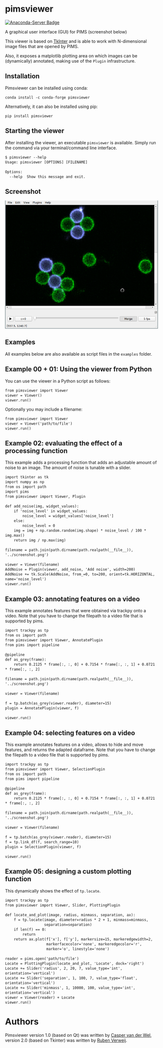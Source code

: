 # pimsviewer
[![Anaconda-Server Badge](https://anaconda.org/conda-forge/pimsviewer/badges/version.svg)](https://anaconda.org/conda-forge/pimsviewer)

A graphical user interface (GUI) for PIMS (screenshot below)

This viewer is based on [TkInter](https://wiki.python.org/moin/TkInter) and is able to work with N-dimensional image files that are opened by PIMS.

Also, it exposes a matplotlib plotting area on which images can be (dynamically)
annotated, making use of the `Plugin` infrastructure.

## Installation

Pimsviewer can be installed using conda:

```
conda install -c conda-forge pimsviewer
```

Alternatively, it can also be installed using pip:

```
pip install pimsviewer 
```

## Starting the viewer

After installing the viewer, an executable `pimsviewer` is available. Simply run the command via your terminal/command line interface.

```
$ pimsviewer --help
Usage: pimsviewer [OPTIONS] [FILENAME]

Options:
  --help  Show this message and exit.
```

## Screenshot

![Screenshot](/screenshot.png?raw=true)

## Examples

All examples below are also available as script files in the `examples` folder.

## Example 00 + 01: Using the viewer from Python
You can use the viewer in a Python script as follows:

```
from pimsviewer import Viewer
viewer = Viewer()
viewer.run()
```
Optionally you may include a filename:

```
from pimsviewer import Viewer
viewer = Viewer('path/to/file')
viewer.run()
```

## Example 02: evaluating the effect of a processing function
This example adds a processing function that adds an adjustable amount of noise
to an image. The amount of noise is tunable with a slider.

```
import tkinter as tk
import numpy as np
from os import path
import pims
from pimsviewer import Viewer, Plugin

def add_noise(img, widget_values):
    if 'noise_level' in widget_values:
        noise_level = widget_values['noise_level']
    else:
        noise_level = 0
    img = img + np.random.random(img.shape) * noise_level / 100 * img.max()
    return img / np.max(img)

filename = path.join(path.dirname(path.realpath(__file__)), '../screenshot.png')

viewer = Viewer(filename)
AddNoise = Plugin(viewer, add_noise, 'Add noise', width=200)
AddNoise += tk.Scale(AddNoise, from_=0, to=200, orient=tk.HORIZONTAL, name='noise_level')
viewer.run()
```

## Example 03: annotating features on a video
This example annotates features that were obtained via trackpy onto a video.
Note that you have to change the filepath to a video file that is supported by
pims.

```
import trackpy as tp
from os import path
from pimsviewer import Viewer, AnnotatePlugin
from pims import pipeline

@pipeline
def as_grey(frame):
    return 0.2125 * frame[:, :, 0] + 0.7154 * frame[:, :, 1] + 0.0721 * frame[:, :, 2]

filename = path.join(path.dirname(path.realpath(__file__)), '../screenshot.png')

viewer = Viewer(filename)

f = tp.batch(as_grey(viewer.reader), diameter=15)
plugin = AnnotatePlugin(viewer, f)

viewer.run()
```

## Example 04: selecting features on a video
This example annotates features on a video, allows to hide and move features,
and returns the adapted dataframe. Note that you have to change the filepath
to a video file that is supported by pims.

```
import trackpy as tp
from pimsviewer import Viewer, SelectionPlugin
from os import path
from pims import pipeline

@pipeline
def as_grey(frame):
    return 0.2125 * frame[:, :, 0] + 0.7154 * frame[:, :, 1] + 0.0721 * frame[:, :, 2]

filename = path.join(path.dirname(path.realpath(__file__)), '../screenshot.png')

viewer = Viewer(filename)

f = tp.batch(as_grey(viewer.reader), diameter=15)
f = tp.link_df(f, search_range=10)
plugin = SelectionPlugin(viewer, f)

viewer.run()
```

## Example 05: designing a custom plotting function
This dynamically shows the effect of `tp.locate`.

```
import trackpy as tp
from pimsviewer import Viewer, Slider, PlottingPlugin

def locate_and_plot(image, radius, minmass, separation, ax):
    f = tp.locate(image, diameter=radius * 2 + 1, minmass=minmass,
                  separation=separation)
    if len(f) == 0:
        return
    return ax.plot(f['x'], f['y'], markersize=15, markeredgewidth=2,
                   markerfacecolor='none', markeredgecolor='r',
                   marker='o', linestyle='none')

reader = pims.open('path/to/file')
Locate = PlottingPlugin(locate_and_plot, 'Locate', dock='right')
Locate += Slider('radius', 2, 20, 7, value_type='int', orientation='vertical')
Locate += Slider('separation', 1, 100, 7, value_type='float', orientation='vertical')
Locate += Slider('minmass', 1, 10000, 100, value_type='int', orientation='vertical')
viewer = Viewer(reader) + Locate
viewer.run()
```

# Authors

Pimsviewer version 1.0 (based on Qt) was written by [Casper van der Wel](https://github.com/caspervdw), version 2.0 (based on Tkinter) was written by [Ruben Verweij](https://github.com/rbnvrw). 
